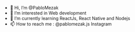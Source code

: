 - 👋 Hi, I’m @PabloMezak
- 👀 I’m interested in Web development
- 🌱 I’m currently learning ReactJs, React Native and Nodejs
- 📫 How to reach me : @pablomezak.js Instagram

<!---
PabloMezak/PabloMezak is a ✨ special ✨ repository because its `README.md` (this file) appears on your GitHub profile.
You can click the Preview link to take a look at your changes.
--->



